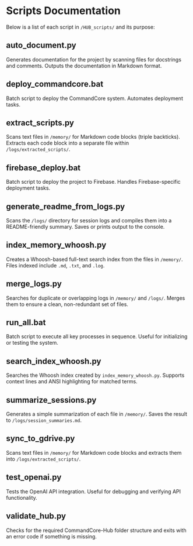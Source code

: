 # Scripts Documentation

Below is a list of each script in `/HUB_scripts/` and its purpose:

## auto_document.py

Generates documentation for the project by scanning files for docstrings and comments. Outputs the documentation in Markdown format.

## deploy_commandcore.bat

Batch script to deploy the CommandCore system. Automates deployment tasks.

## extract_scripts.py

Scans text files in `/memory/` for Markdown code blocks (triple backticks). Extracts each code block into a separate file within `/logs/extracted_scripts/`.

## firebase_deploy.bat

Batch script to deploy the project to Firebase. Handles Firebase-specific deployment tasks.

## generate_readme_from_logs.py

Scans the `/logs/` directory for session logs and compiles them into a README-friendly summary. Saves or prints output to the console.

## index_memory_whoosh.py

Creates a Whoosh-based full-text search index from the files in `/memory/`. Files indexed include `.md`, `.txt`, and `.log`.

## merge_logs.py

Searches for duplicate or overlapping logs in `/memory/` and `/logs/`. Merges them to ensure a clean, non-redundant set of files.

## run_all.bat

Batch script to execute all key processes in sequence. Useful for initializing or testing the system.

## search_index_whoosh.py

Searches the Whoosh index created by `index_memory_whoosh.py`. Supports context lines and ANSI highlighting for matched terms.

## summarize_sessions.py

Generates a simple summarization of each file in `/memory/`. Saves the result to `/logs/session_summaries.md`.

## sync_to_gdrive.py

Scans text files in `/memory/` for Markdown code blocks and extracts them into `/logs/extracted_scripts/`.

## test_openai.py

Tests the OpenAI API integration. Useful for debugging and verifying API functionality.

## validate_hub.py

Checks for the required CommandCore-Hub folder structure and exits with an error code if something is missing.
